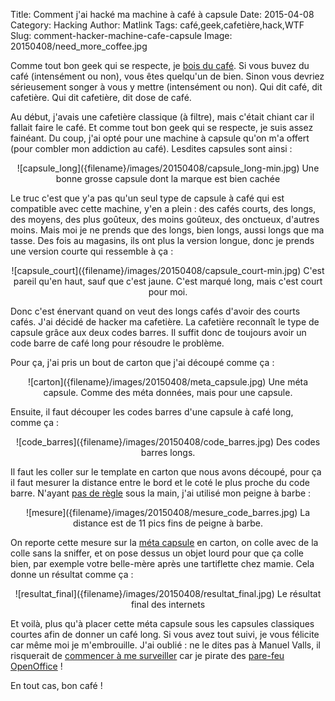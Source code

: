 Title: Comment j'ai hacké ma machine à café à capsule
Date: 2015-04-08
Category: Hacking
Author: Matlink
Tags: café,geek,cafetière,hack,WTF
Slug: comment-hacker-machine-cafe-capsule
Image: 20150408/need_more_coffee.jpg

Comme tout bon geek qui se respecte, je [bois du café](https://www.youtube.com/watch?v=UGtKGX8B9hU). Si vous buvez du café (intensément ou non), vous êtes quelqu'un de bien. Sinon vous devriez sérieusement songer à vous y mettre (intensément ou non). Qui dit café, dit cafetière. Qui dit cafetière, dit dose de café. 

Au début, j'avais une cafetière classique (à filtre), mais c'était chiant car il fallait faire le café. Et comme tout bon geek qui se respecte, je suis assez fainéant. Du coup, j'ai opté pour une machine à capsule qu'on m'a offert (pour combler mon addiction au café). Lesdites capsules sont ainsi : 

<center>
	<span class="figure">
		![capsule_long]({filename}/images/20150408/capsule_long-min.jpg)
		<span class="caption">Une bonne grosse capsule dont la marque est bien cachée</span>
	</span>
</center>

Le truc c'est que y'a pas qu'un seul type de capsule à café qui est compatible avec cette machine, y'en a plein : des cafés courts, des longs, des moyens, des plus goûteux, des moins goûteux, des onctueux, d'autres moins. Mais moi je ne prends que des longs, bien longs, aussi longs que ma tasse. Des fois au magasins, ils ont plus la version longue, donc je prends une version courte qui ressemble à ça : 

<center>
	<span class="figure">
		![capsule_court]({filename}/images/20150408/capsule_court-min.jpg)
		<span class="caption">C'est pareil qu'en haut, sauf que c'est jaune. C'est marqué long, mais c'est court pour moi.</span>
	</span>
</center>

Donc c'est énervant quand on veut des longs cafés d'avoir des courts cafés. J'ai décidé de hacker ma cafetière. 
La cafetière reconnaît le type de capsule grâce aux deux codes barres. Il suffit donc de toujours avoir un code barre de café long pour résoudre le problème.

Pour ça, j'ai pris un bout de carton que j'ai découpé comme ça : 

<center>
	<span class="figure">
		![carton]({filename}/images/20150408/meta_capsule.jpg)
		<span class="caption">Une méta capsule. Comme des méta données, mais pour une capsule.</span>
	</span>
</center>

Ensuite, il faut découper les codes barres d'une capsule à café long, comme ça : 

<center>
	<span class="figure">
		![code_barres]({filename}/images/20150408/code_barres.jpg)
		<span class="caption">Des codes barres longs.</span>
	</span>
</center>

Il faut les coller sur le template en carton que nous avons découpé, pour ça il faut mesurer la distance entre le bord et le coté le plus proche du code barre. N'ayant [pas de règle](https://fr.wikipedia.org/wiki/Menstruation) sous la main, j'ai utilisé mon peigne à barbe : 

<center>
	<span class="figure">
		![mesure]({filename}/images/20150408/mesure_code_barres.jpg)
		<span class="caption">La distance est de 11 pics fins de peigne à barbe.</span>
	</span>
</center>

On reporte cette mesure sur la [méta capsule](https://www.youtube.com/watch?v=Ud_-AuBmp6Q) en carton, on colle avec de la colle sans la sniffer, et on pose dessus un objet lourd pour que ça colle bien, par exemple votre belle-mère après une tartiflette chez mamie. Cela donne un résultat comme ça : 

<center>
	<span class="figure">
		![resultat_final]({filename}/images/20150408/resultat_final.jpg)
		<span class="caption">Le résultat final des internets</span>
	</span>
</center>

Et voilà, plus qu'à placer cette méta capsule sous les capsules classiques courtes afin de donner un café long. Si vous avez tout suivi, je vous félicite car même moi je m'embrouille. J'ai oublié : ne le dites pas à Manuel Valls, il risquerait de [commencer à me surveiller](https://sous-surveillance.fr/#/) car je pirate des [pare-feu OpenOffice](https://www.youtube.com/watch?v=F011hLZHZrM) !

En tout cas, bon café !